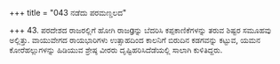 +++
title = "043 ನಡೆದು ಪರಮಣ್ಡಲದ"

+++
43. ಪರದೇಶದ ರಾಜರಲ್ಲಿಗೆ ಹೋಗಿ ರಾಜgನ್ನು ಬೆದರಿಸಿ ಕಪ್ಪಕಾಣಿಕೆಗಳನ್ನು ತರುವ ಶಿಷ್ಟರ ಸಮೂಹವು ಅಲ್ಲಿತ್ತು. ವಾಯುವೇಗದ ರಾಯಭಾರಿಗಳು ಉತ್ಸಾಹದಿಂದ ಕಾಲನಿಗೆ ಬಿರುದಿನ ಕಡಗವನ್ನು ಕಟ್ಟುವ, ಯಮನ ಕೋರೆಹಲ್ಲುಗಳನ್ನು ಹಿಡಿಯುವ ಶ್ರೇಷ್ಠ ವೀರರು  ದೃಷ್ಟಿಹರಿಸಿದೆಡೆಯಲ್ಲಿ ಸಾಲಾಗಿ ಕುಳಿತಿದ್ದರು.